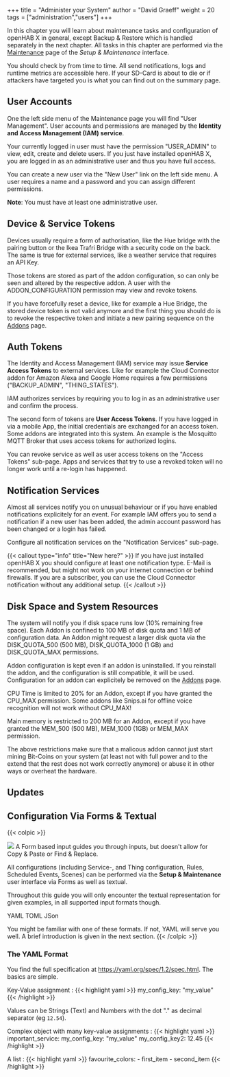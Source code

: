 +++
title = "Administer your System"
author = "David Graeff"
weight = 20
tags = ["administration","users"]
+++

In this chapter you will learn about maintenance tasks and configuration of openHAB X in general, except Backup &amp; Restore which is handled separately in the next chapter. All tasks in this chapter are performed via the <a class="demolink" href="">Maintenance</a> page of the *Setup &amp; Maintenance* interface.

You should check by from time to time. All send notifications, logs and runtime metrics are accessible here.
If your SD-Card is about to die or if attackers have targeted you is what you can find out on the summary page.

## User Accounts

One the left side menu of the Maintenance page you will find "User Management". User accounts and permissions are managed by the **Identity and Access Management (IAM) service**.

Your currently logged in user must have the permission "USER_ADMIN" to view, edit, create and delete users. If you just have installed openHAB X, you are logged in as an administrative user and thus you have full access.

You can create a new user via the "New User" link on the left side menu. A user requires a name and a password and you can assign different permissions.

**Note**: You must have at least one administrative user.

## Device &amp; Service Tokens

Devices usually require a form of authorisation, like the Hue bridge with the pairing button or the Ikea Trafri Bridge with a security code on the back. The same is true for external services, like a weather service that requires an API Key.

Those tokens are stored as part of the addon configuration, so can only be seen and altered by the respective addon. A user with the ADDON_CONFIGURATION permission may view and revoke tokens.

If you have forcefully reset a device, like for example a Hue Bridge, the stored device token is not valid anymore and the first thing you should do is to revoke the respective token and initiate a new pairing sequence on the <a class="demolink" href="">Addons</a> page.

## Auth Tokens

The Identity and Access Management (IAM) service may issue **Service Access Tokens** to external services. Like for example the Cloud Connector addon for Amazon Alexa and Google Home requires a few permissions ("BACKUP_ADMIN", "THING_STATES").

IAM authorizes services by requiring you to log in as an administrative user and confirm the process.

The second form of tokens are **User Access Tokens**. If you have logged in via a mobile App, the initial credentials are exchanged for an access token. Some addons are integrated into this system. An example is the Mosquitto MQTT Broker that uses access tokens for authorized logins.

You can revoke service as well as user access tokens on the "Access Tokens" sub-page. Apps and services that try to use a revoked token will no longer work until a re-login has happened.

## Notification Services

Almost all services notify you on unusual behaviour or if you have enabled notifications explicitely for an event. For example IAM offers you to send a notification if a new user has been added, the admin account password has been changed or a login has failed.

Configure all notification services on the "Notification Services" sub-page.

{{< callout type="info" title="New here?" >}}
If you have just installed openHAB X you should configure at least one notification type. E-Mail is recommended, but might not work on your internet connection or behind firewalls. If you are a subscriber, you can use the Cloud Connector notification without any additional setup.
{{< /callout >}}

## Disk Space and System Resources

The system will notify you if disk space runs low (10% remaining free space). Each Addon is confined to 100 MB of disk quota and 1 MB of configuration data. An Addon might request a larger disk quota via the DISK_QUOTA_500 (500 MB), DISK_QUOTA_1000 (1 GB) and DISK_QUOTA_MAX permissions.

Addon configuration is kept even if an addon is uninstalled. If you reinstall the addon, and the configuration is still compatible, it will be used. Configuration for an addon can explicitely be removed on the <a class="demolink" href="">Addons</a> page.

CPU Time is limited to 20% for an Addon, except if you have granted the CPU_MAX permission. Some addons like Snips.ai for offline voice recognition will not work without CPU_MAX!

Main memory is restricted to 200 MB for an Addon, except if you have granted the MEM_500 (500 MB), MEM_1000 (1GB) or MEM_MAX permission.

The above restrictions make sure that a malicous addon cannot just start mining Bit-Coins on your system (at least not with full power and to the extend that the rest does not work correctly anymore) or abuse it in other ways or overheat the hardware.

## Updates

## Configuration Via Forms &amp; Textual

{{< colpic >}}
<div style="max-weight:250px">
<img src="/img/doc/form_based_input.png" class="w-100">
A Form based input guides you through inputs, but doesn't allow for Copy &amp; Paste or Find &amp; Replace.
</div>

<split>

All configurations (including Service-, and Thing configuration, Rules, Scheduled Events, Scenes) can be performed via the **Setup & Maintenance** user interface via Forms as well as textual.

Throughout this guide you will only encounter the textual representation for given examples, in all supported input formats though.

<div>
<tab-container>
	<tab-header>
		<tab-header-item class="tab-active">YAML</tab-header-item>
		<tab-header-item>TOML</tab-header-item>
		<tab-header-item>JSon</tab-header-item>
	</tab-header>
	<tab-body>
		<tab-body-item>
        </tab-body-item>
		<tab-body-item>
        </tab-body-item>
		<tab-body-item>
        </tab-body-item>
	</tab-body>
</tab-container>
</div>

You might be familiar with one of these formats. If not, YAML will serve you well. A brief introduction is given in the next section.
{{< /colpic >}}

### The YAML Format

You find the full specification at https://yaml.org/spec/1.2/spec.html.
The basics are simple.

Key-Value assignment
: {{< highlight yaml >}}
my_config_key: "my_value"
{{< /highlight >}}

Values can be Strings (Text) and Numbers with the dot "." as decimal separator (eg `12.54`).

Complex object with many key-value assignments
:  {{< highlight yaml >}}
important_service:
    my_config_key: "my_value"
    my_config_key2: 12.45
{{< /highlight >}}

A list
:  {{< highlight yaml >}}
favourite_colors:
    - first_item
    - second_item
{{< /highlight >}}
